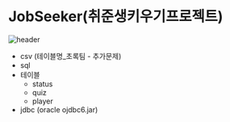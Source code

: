 # JobSeeker(취준생키우기프로젝트)

![header](https://capsule-render.vercel.app/api?type=waving&color=auto&height=300&section=header&text=JoobSeeker%20&fontSize=90)
+ csv (테이블명_초록팀 - 추가문제)
+ sql
+ 테이블
  + status
  + quiz
  + player
+ jdbc (oracle ojdbc6.jar) 
